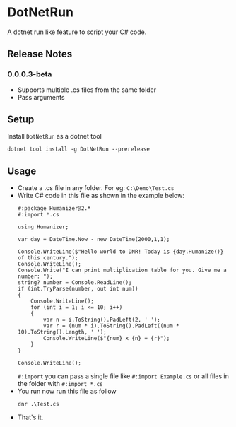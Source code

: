 # DotNetRun
A dotnet run like feature to script your C# code.

## Release Notes
### 0.0.0.3-beta
- Supports multiple .cs files from the same folder
- Pass arguments

## Setup
Install `DotNetRun` as a dotnet tool
```
dotnet tool install -g DotNetRun --prerelease
```

## Usage
- Create a .cs file in any folder. For eg: `C:\Demo\Test.cs`
- Write C# code in this file as shown in the example below:
  ```
  #:package Humanizer@2.*
  #:import *.cs
  
  using Humanizer;
  
  var day = DateTime.Now - new DateTime(2000,1,1);
  
  Console.WriteLine($"Hello world to DNR! Today is {day.Humanize()} of this century.");
  Console.WriteLine();
  Console.Write("I can print multiplication table for you. Give me a number: ");
  string? number = Console.ReadLine();
  if (int.TryParse(number, out int num))
  {
      Console.WriteLine();
      for (int i = 1; i <= 10; i++)
      {
          var n = i.ToString().PadLeft(2, ' ');
          var r = (num * i).ToString().PadLeft((num * 10).ToString().Length, ' ');
          Console.WriteLine($"{num} x {n} = {r}");
      }
  }
  
  Console.WriteLine();
  ```
  `#:import` you can pass a single file like `#:import Example.cs` or all files in the folder with `#:import *.cs`
- You run now run this file as follow
  ```
  dnr .\Test.cs
  ```
- That's it.

